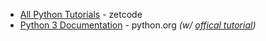 * [All Python Tutorials](https://zetcode.com/all/#python) - zetcode
* [Python 3 Documentation](https://docs.python.org/3/) - python.org  _(w/ [offical tutorial](https://docs.python.org/3/tutorial/index.html))_
